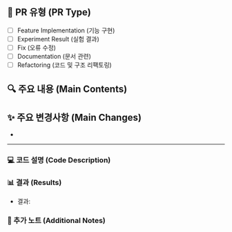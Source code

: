 <!---- Related Issue: #(Issue Number) -->

## 📌 PR 유형 (PR Type)
<!-- 해당되는 항목의 [ ]를 [x]로 변경해주세요 -->
- [ ] Feature Implementation (기능 구현)
- [ ] Experiment Result (실험 결과)
- [ ] Fix (오류 수정)
- [ ] Documentation (문서 관련)
- [ ] Refactoring (코드 및 구조 리팩토링)

## 🔍 주요 내용 (Main Contents)

## ✨ 주요 변경사항 (Main Changes)
<!-- 주요 변경사항 또는 실험 내용을 간결하게 bullet points로 작성해주세요 -->
- 

---

### 💻 코드 설명 (Code Description)
<!-- 구현/실험의 핵심 내용이 담긴 주요 코드와 설명을 작성하세요(optional) -->



### 📊 결과 (Results)
<!-- 구현의 경우: 테스트 결과나 스크린샷 -->
<!-- 실험의 경우: 대조군과의 결과를 표로 정리, 여러 개의 대조군을 담아도 좋음-->

- 결과:


### 📝 추가 노트 (Additional Notes)
<!-- 리뷰어가 알아야 할 추가적인 정보가 있다면 작성해주세요 -->
